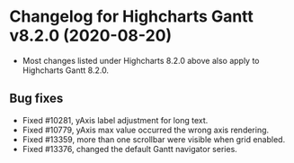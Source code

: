 # Changelog for Highcharts Gantt v8.2.0 (2020-08-20)

- Most changes listed under Highcharts 8.2.0 above also apply to Highcharts Gantt 8.2.0.

## Bug fixes
- Fixed #10281, yAxis label adjustment for long text.
- Fixed #10779, yAxis max value occurred the wrong axis rendering.
- Fixed #13359, more than one scrollbar were visible when grid enabled.
- Fixed #13376, changed the default Gantt navigator series.
